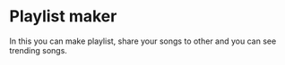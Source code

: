 # Playlist maker
In this you can make playlist, share your songs to other and you can see trending songs. 
